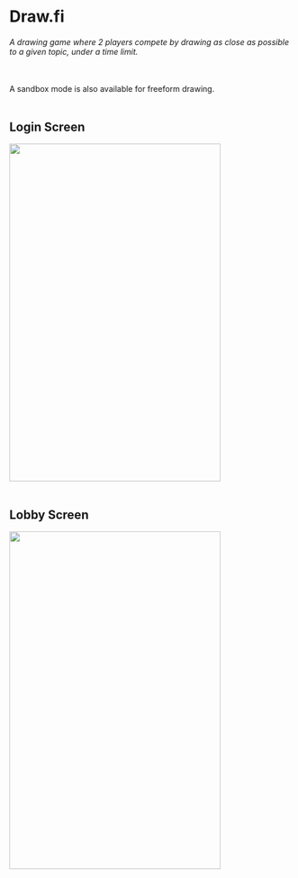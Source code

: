 # Draw.fi<br>
###### A drawing game where 2 players compete by drawing as close as possible to a given topic, under a time limit.<br><br>
A sandbox mode is also available for freeform drawing.<br><br>

## Login Screen
<img src="https://j.gifs.com/gZOxMk.gif" width="375" height="600"/><br><br>

## Lobby Screen
<img src="https://j.gifs.com/ANzQLB.gif" width="375" height="600"/>
